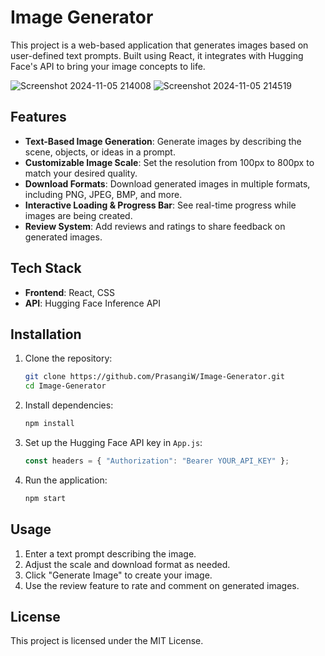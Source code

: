 # Image Generator

This project is a web-based application that generates images based on user-defined text prompts. Built using React, it integrates with Hugging Face's API to bring your image concepts to life.

![Screenshot 2024-11-05 214008](https://github.com/user-attachments/assets/f6e75962-d834-47f5-82b8-0d04c202c65b)
![Screenshot 2024-11-05 214519](https://github.com/user-attachments/assets/555303cc-e61b-4bed-b8e1-a2e86b59979e)

## Features

- **Text-Based Image Generation**: Generate images by describing the scene, objects, or ideas in a prompt.
- **Customizable Image Scale**: Set the resolution from 100px to 800px to match your desired quality.
- **Download Formats**: Download generated images in multiple formats, including PNG, JPEG, BMP, and more.
- **Interactive Loading & Progress Bar**: See real-time progress while images are being created.
- **Review System**: Add reviews and ratings to share feedback on generated images.

## Tech Stack

- **Frontend**: React, CSS
- **API**: Hugging Face Inference API

## Installation

1. Clone the repository:
   ```bash
   git clone https://github.com/PrasangiW/Image-Generator.git
   cd Image-Generator
   ```

2. Install dependencies:
   ```bash
   npm install
   ```

3. Set up the Hugging Face API key in `App.js`:
   ```javascript
   const headers = { "Authorization": "Bearer YOUR_API_KEY" };
   ```

4. Run the application:
   ```bash
   npm start
   ```

## Usage

1. Enter a text prompt describing the image.
2. Adjust the scale and download format as needed.
3. Click "Generate Image" to create your image.
4. Use the review feature to rate and comment on generated images.

## License

This project is licensed under the MIT License.

